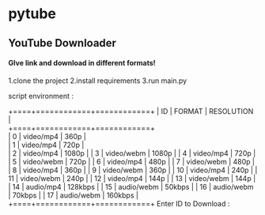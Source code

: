 # pytube
## YouTube Downloader 
#### GIve link and download in different formats!

1.clone the project
2.install requirements
3.run main.py

script environment :

+====+============+============+ 
| ID |   FORMAT   | RESOLUTION |   
+====+============+============+  
| 0  | video/mp4  |    360p    |  
| 1  | video/mp4  |    720p    |  
| 2  | video/mp4  |   1080p    | 
| 3  | video/webm |   1080p    | 
| 4  | video/mp4  |    720p    |
| 5  | video/webm |    720p    |
| 6  | video/mp4  |    480p    |
| 7  | video/webm |    480p    |
| 8  | video/mp4  |    360p    |
| 9  | video/webm |    360p    |
| 10 | video/mp4  |    240p    |
| 11 | video/webm |    240p    |
| 12 | video/mp4  |    144p    |
| 13 | video/webm |    144p    |
| 14 | audio/mp4  |  128kbps   |
| 15 | audio/webm |   50kbps   |
| 16 | audio/webm |   70kbps   |
| 17 | audio/webm |  160kbps   |
+====+============+============+
Enter ID to Download : 
